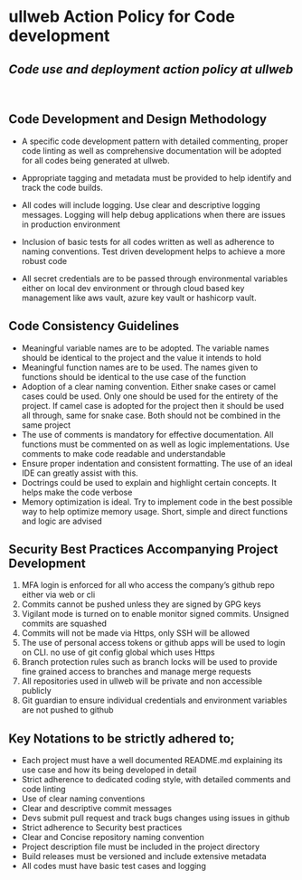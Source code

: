 # ullweb Action Policy for Code development
## _Code use and deployment action policy at ullweb_

<br />

## Code Development and Design Methodology
- A specific code development pattern with detailed commenting, proper code linting as well as comprehensive documentation will be adopted for all codes being generated at ullweb. 

- Appropriate tagging and metadata must be provided to help identify and track the code builds.

- All codes will include logging. Use clear and descriptive logging messages. Logging will help debug applications when there are issues in production environment 

- Inclusion of basic tests for all codes written as well as adherence to naming conventions. Test driven development helps to achieve a more robust code 

- All secret credentials are to be passed through environmental variables either on local dev environment or through cloud based key management like aws vault, azure key vault or hashicorp vault.



## Code Consistency Guidelines 
- Meaningful variable names are to be adopted. The variable names should be identical to the project and the value it intends to hold 
- Meaningful function names are to be used. The names given to functions should be identical to the use case of the function
- Adoption of a clear naming convention. Either snake cases or camel cases could be used. Only one should be used for the entirety of the project. If camel case is adopted for the project then it should be used all through, same for snake case. Both should not be combined in the same project 
- The use of comments is mandatory for effective documentation. All functions must be commented on as well as logic implementations. Use comments to make code readable and understandable 
- Ensure proper indentation and consistent formatting. The use of an ideal IDE can greatly assist with this.
- Doctrings could be used to explain and highlight certain concepts. It helps make the code verbose
- Memory optimization is ideal. Try to implement code in the best possible way to help optimize memory usage. Short, simple and direct functions and logic are advised 


## Security Best Practices Accompanying Project Development 
1. MFA login is enforced for all who access the company’s github repo either via web or cli
2. Commits cannot be pushed unless they are signed by GPG keys 
3. Vigilant mode is turned on to enable monitor signed commits. Unsigned commits are squashed 
4. Commits will not be made via Https, only SSH will be allowed 
5. The use of personal access tokens or github apps will be used to login on CLI. no use of git config global which uses Https 
6. Branch protection rules such as branch locks will be used to provide fine grained access to branches and manage merge requests
7. All repositories used in ullweb will be private and non accessible publicly
8. Git guardian to ensure individual credentials and environment variables are not pushed to github


## Key Notations to be strictly adhered to;
- Each project must have a well documented README.md explaining its use case and how its being developed in detail
- Strict adherence to dedicated coding style, with detailed comments and code linting  
- Use of clear naming conventions 
- Clear and descriptive commit messages 
- Devs submit pull request and track bugs changes using issues in github   
- Strict adherence to Security best practices
- Clear and Concise repository naming convention 
- Project description file must be included in the project directory
- Build releases must be versioned and include extensive metadata 
- All codes must have basic test cases and logging 
